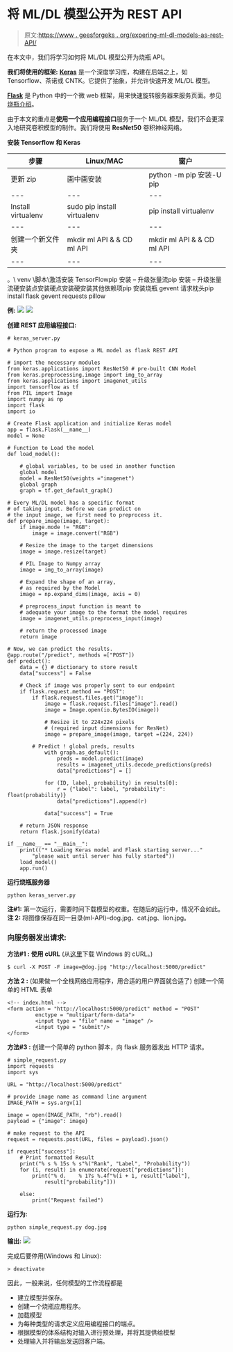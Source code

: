 # 将 ML/DL 模型公开为 REST API

> 原文:[https://www . geesforgeks . org/expering-ml-dl-models-as-rest-API/](https://www.geeksforgeeks.org/exposing-ml-dl-models-as-rest-apis/)

在本文中，我们将学习如何将 ML/DL 模型公开为烧瓶 API。

**我们将使用的框架:**
**[Keras](https://keras.io/)** 是一个深度学习库，构建在后端之上，如 Tensorflow、茶诺或 CNTK。它提供了抽象，并允许快速开发 ML/DL 模型。

**[Flask](http://flask.pocoo.org/)** 是 Python 中的一个微 web 框架，用来快速旋转服务器来服务页面。参见[烧瓶介绍](https://www.geeksforgeeks.org/python-introduction-to-web-development-using-flask/)。

由于本文的重点是**使用一个应用编程接口**服务于一个 ML/DL 模型，我们不会更深入地研究卷积模型的制作。我们将使用 **ResNet50** 卷积神经网络。

**安装 Tensorflow 和 Keras**

| **步骤** | Linux/MAC | **窗户** |
| --- | --- | --- |
| 更新 zip | 画中画安装 | python -m pip 安装-U pip |
| --- | --- | --- |
| Install virtualenv | sudo pip install virtualenv | pip install virtualenv |
| --- | --- | --- |
| 创建一个新文件夹 | mkdir ml API & & CD ml API | mkdir ml API & & CD ml API | 创建一个虚拟环境(良好实践)并激活它 | virtualenv–系统-站点-软件包-p python3。/venv | virtualenv–系统-站点-软件包-p python3。/venv | 激活虚拟环境 | 来源。/venv/bin/activate |
| --- | --- | --- | --- | --- | --- | --- | --- |

。\ venv \脚本\激活安装 TensorFlowpip 安装 – 升级张量流pip 安装 – 升级张量流硬安装点安装硬点安装硬安装其他依赖项pip 安装烧瓶 gevent 请求枕头pip install flask gevent requests pillow

**例:**
![](img/26f57cebb349d865da5ce8d4125c2cc7.png)
![](img/14d8119949815153ba6ddd311731e033.png)

**创建 REST 应用编程接口:**

```
# keras_server.py

# Python program to expose a ML model as flask REST API

# import the necessary modules
from keras.applications import ResNet50 # pre-built CNN Model
from keras.preprocessing.image import img_to_array 
from keras.applications import imagenet_utils
import tensorflow as tf
from PIL import Image
import numpy as np
import flask
import io

# Create Flask application and initialize Keras model
app = flask.Flask(__name__)
model = None

# Function to Load the model 
def load_model():

    # global variables, to be used in another function
    global model     
    model = ResNet50(weights ="imagenet")
    global graph 
    graph = tf.get_default_graph()

# Every ML/DL model has a specific format
# of taking input. Before we can predict on
# the input image, we first need to preprocess it.
def prepare_image(image, target):
    if image.mode != "RGB":
        image = image.convert("RGB")

    # Resize the image to the target dimensions
    image = image.resize(target) 

    # PIL Image to Numpy array
    image = img_to_array(image) 

    # Expand the shape of an array,
    # as required by the Model
    image = np.expand_dims(image, axis = 0) 

    # preprocess_input function is meant to
    # adequate your image to the format the model requires
    image = imagenet_utils.preprocess_input(image) 

    # return the processed image
    return image

# Now, we can predict the results.
@app.route("/predict", methods =["POST"])
def predict():
    data = {} # dictionary to store result
    data["success"] = False

    # Check if image was properly sent to our endpoint
    if flask.request.method == "POST":
        if flask.request.files.get("image"):
            image = flask.request.files["image"].read()
            image = Image.open(io.BytesIO(image))

            # Resize it to 224x224 pixels 
            # (required input dimensions for ResNet)
            image = prepare_image(image, target =(224, 224))

        # Predict ! global preds, results
            with graph.as_default():
                preds = model.predict(image)
                results = imagenet_utils.decode_predictions(preds)
                data["predictions"] = []

            for (ID, label, probability) in results[0]:
                r = {"label": label, "probability": float(probability)}
                data["predictions"].append(r)

            data["success"] = True

    # return JSON response
    return flask.jsonify(data)

if __name__ == "__main__":
    print(("* Loading Keras model and Flask starting server..."
        "please wait until server has fully started"))
    load_model()
    app.run()
```

**运行烧瓶服务器**

```
python keras_server.py 
```

**注#1:** 第一次运行，需要时间下载模型的权重。在随后的运行中，情况不会如此。
**注 2:** 将图像保存在同一目录(ml-API)–dog.jpg、cat.jpg、lion.jpg。

### 向服务器发出请求:

**方法#1 :** **使用 cURL** (从[这里](https://curl.haxx.se/windows/)下载 Windows 的 cURL。)

```
$ curl -X POST -F image=@dog.jpg "http://localhost:5000/predict"
```

**方法 2 :** (如果做一个全栈网络应用程序，用合适的用户界面就合适了)
创建一个简单的 HTML 表单

```
<!-- index.html -->
<form action = "http://localhost:5000/predict" method = "POST" 
         enctype = "multipart/form-data">
         <input type = "file" name = "image" />
         <input type = "submit"/>
</form>
```

**方法#3 :** 创建一个简单的 python 脚本，向 flask 服务器发出 HTTP 请求。

```
# simple_request.py
import requests
import sys

URL = "http://localhost:5000/predict"

# provide image name as command line argument
IMAGE_PATH = sys.argv[1] 

image = open(IMAGE_PATH, "rb").read()
payload = {"image": image}

# make request to the API
request = requests.post(URL, files = payload).json()

if request["success"]:
    # Print formatted Result
    print("% s % 15s % s"%("Rank", "Label", "Probability"))
    for (i, result) in enumerate(request["predictions"]):
        print("% d.    % 17s %.4f"%(i + 1, result["label"],
            result["probability"]))

    else:
        print("Request failed")
```

**运行为:**

```
python simple_request.py dog.jpg
```

**输出:**
![](img/5ac3600d68bde16ec83fc5267466a22e.png)

完成后要停用(Windows 和 Linux):

```
> deactivate

```

因此，一般来说，任何模型的工作流程都是

*   建立模型并保存。
*   创建一个烧瓶应用程序。
*   加载模型
*   为每种类型的请求定义应用编程接口的端点。
*   根据模型的体系结构对输入进行预处理，并将其提供给模型
*   处理输入并将输出发送回客户端。